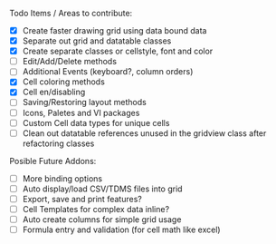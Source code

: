 Todo Items / Areas to contribute:
- [x] Create faster drawing grid using data bound data
- [x] Separate out grid and datatable classes
- [x] Create separate classes or cellstyle, font and color
- [ ] Edit/Add/Delete methods
- [ ] Additional Events (keyboard?, column orders)
- [x] Cell coloring methods
- [x] Cell en/disabling
- [ ] Saving/Restoring layout methods
- [ ] Icons, Paletes and VI packages
- [ ] Custom Cell data types for unique cells
- [ ] Clean out datatable references unused in the gridview class after refactoring classes

Posible Future Addons:
- [ ] More binding options
- [ ] Auto display/load CSV/TDMS files into grid
- [ ] Export, save and print features?
- [ ] Cell Templates for complex data inline?
- [ ] Auto create columns for simple grid usage
- [ ] Formula entry and validation (for cell math like excel)
